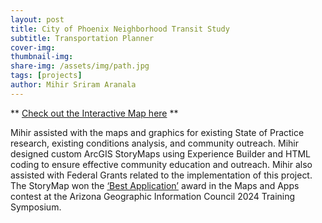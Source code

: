 ```yaml
---
layout: post
title: City of Phoenix Neighborhood Transit Study
subtitle: Transportation Planner 
cover-img: 
thumbnail-img:
share-img: /assets/img/path.jpg
tags: [projects]
author: Mihir Sriram Aranala
---
```


** <a href="https://experience.arcgis.com/experience/f6dc85e6e2294a0fb84dde9be8e983eb/"> Check out the Interactive Map here</a> **

Mihir assisted with the maps and graphics for existing State of Practice research, existing conditions analysis, and community outreach. Mihir designed custom ArcGIS StoryMaps using Experience Builder and HTML coding to ensure effective community education and outreach. Mihir also assisted with Federal Grants related to the implementation of this project. The StoryMap won the [‘Best Application’](https://agic-symposium-maps-and-apps-agic.hub.arcgis.com/apps/5d9dc009ec8e48a5a7187add4e3f4232) award in the Maps and Apps contest at the Arizona Geographic Information Council 2024 Training Symposium.  


